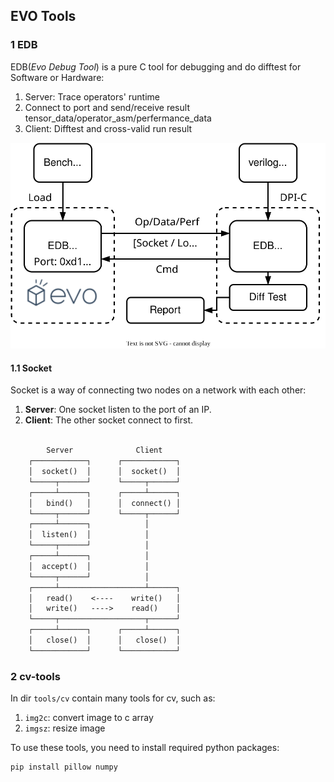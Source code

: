 

## EVO Tools

### 1 EDB

EDB(*Evo Debug Tool*) is a pure C tool for debugging and do difftest for Software or Hardware:
1. Server: Trace operators' runtime
2. Connect to port and send/receive result tensor_data/operator_asm/perfermance_data
3. Client: Difftest and cross-valid run result

![edb](./public/edb.svg)


#### 1.1 Socket

Socket is a way of connecting two nodes on a network with each other:
1. **Server**: One socket listen to the port of an IP.
2. **Client**: The other socket connect to first.

```txt

        Server              Client
    ┌────────────┐      ┌────────────┐
    │  socket()  │      │  socket()  │
    └─────┬──────┘      └─────┬──────┘
    ┌─────┴──────┐      ┌─────┴──────┐
    │   bind()   │      │  connect() │
    └─────┬──────┘      └─────┬──────┘
    ┌─────┴──────┐            │
    │  listen()  │            │
    └─────┬──────┘            │
    ┌─────┴──────┐            │
    │  accept()  │            │
    └─────┬──────┘            │
    ┌─────┴───────────────────┴──────┐
    │   read()    <----    write()   │
    │   write()   ---->    read()    │
    └─────┬───────────────────┬──────┘
    ┌─────┴──────┐      ┌─────┴──────┐
    │   close()  │      │   close()  │
    └────────────┘      └────────────┘

```



### 2 cv-tools

In dir `tools/cv` contain many tools for cv, such as:
1. `img2c`: convert image to c array
2. `imgsz`: resize image

To use these tools, you need to install required python packages:

```shell
pip install pillow numpy
```